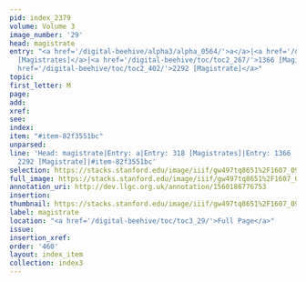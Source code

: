 ```yaml
---
pid: index_2379
volume: Volume 3
image_number: '29'
head: magistrate
entry: "<a href='/digital-beehive/alpha3/alpha_0564/'>a</a>|<a href='/digital-beehive/num2/num_0365/'>318
  [Magistrates]</a>|<a href='/digital-beehive/toc/toc2_267/'>1366 [Magistracy]</a>|<a
  href='/digital-beehive/toc/toc2_402/'>2292 [Magistrate]</a>"
topic: 
first_letter: M
page: 
add: 
xref: 
see: 
index: 
item: "#item-82f3551bc"
unparsed: 
line: 'Head: magistrate|Entry: a|Entry: 318 [Magistrates]|Entry: 1366 [Magistracy]|Entry:
  2292 [Magistrate]|#item-82f3551bc'
selection: https://stacks.stanford.edu/image/iiif/gw497tq8651%2F1607_0972/842,2359,705,176/full/0/default.jpg
full_image: https://stacks.stanford.edu/image/iiif/gw497tq8651%2F1607_0972/full/full/0/default.jpg
annotation_uri: http://dev.llgc.org.uk/annotation/1560186776753
insertion: 
thumbnail: https://stacks.stanford.edu/image/iiif/gw497tq8651%2F1607_0972/842,2359,705,176/150,/0/default.jpg
label: magistrate
location: "<a href='/digital-beehive/toc/toc3_29/'>Full Page</a>"
issue: 
insertion_xref: 
order: '460'
layout: index_item
collection: index3
---
```

